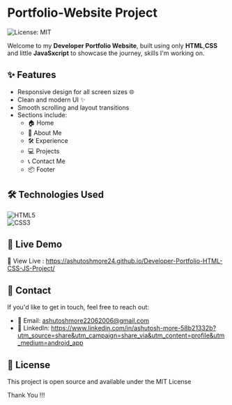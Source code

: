 # Portfolio-Website Project
![License: MIT](https://img.shields.io/badge/License-MIT-yellow.svg?style=for-the-badge)

Welcome to my **Developer Portfolio Website**, built using only **HTML**,**CSS** and little **JavaSxcript** to showcase the journey, skills I'm working on.

## ✨ Features

- Responsive design for all screen sizes 🌐
- Clean and modern UI ✨
- Smooth scrolling and layout transitions
- Sections include:
  - 🏠 Home
  - 🧑 About Me
  - 🛠️ Experience
  - 💻 Projects
  - 📞 Contact Me
  - 📦 Footer

## 🛠️ Technologies Used

![HTML5](https://img.shields.io/badge/HTML5-E34F26?style=for-the-badge&logo=html5&logoColor=white)  
![CSS3](https://img.shields.io/badge/CSS3-1572B6?style=for-the-badge&logo=css3&logoColor=white)  


## 🚀 Live Demo

🔗 View Live : https://ashutoshmore24.github.io/Developer-Portfolio-HTML-CSS-JS-Project/


## 📩 Contact

If you'd like to get in touch, feel free to reach out:

- 📧 Email: ashutoshmore22062006@gmail.com
- 💼 LinkedIn: https://www.linkedin.com/in/ashutosh-more-58b21332b?utm_source=share&utm_campaign=share_via&utm_content=profile&utm_medium=android_app


## 📜 License

This project is open source and available under the MIT License


Thank You !!!


